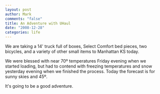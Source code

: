 ```yaml
--- 
layout: post
author: Mark
comments: "false"
title: An Adventure with UHaul
date: "2008-12-28"
categories: life
---
```

We are taking a 14' truck full of boxes, Select Comfort bed pieces, two bicycles, and a variety of other small items to Manhattan KS today.

We were blessed with near 70º temperatures Friday evening when we started loading, but had to contend with freezing temperatures and snow yesterday evening when we finished the process.  Today the forecast is for sunny skies and 45º.

It's going to be a good adventure.
